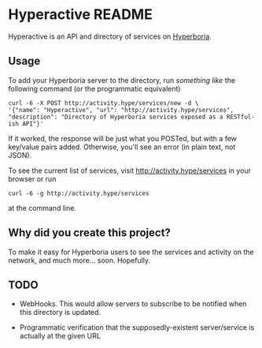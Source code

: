 # Hyperactive README

Hyperactive is an API and directory of services on
[Hyperboria](https://wiki.projectmeshnet.org/Hyperboria).


## Usage

To add your Hyperboria server to the directory, run _something like_
the following command (or the programmatic equivalent)

    curl -6 -X POST http://activity.hype/services/new -d \
    '{"name": "Hyperactive", "url": "http://activity.hype/services", "description": "Directory of Hyperboria services exposed as a RESTful-ish API"}'

If it worked, the response will be just what you POSTed, but with a
few key/value pairs added.  Otherwise, you'll see an error (in plain
text, not JSON).

To see the current list of services, visit
<http://activity.hype/services> in your browser or run

    curl -6 -g http://activity.hype/services

at the command line.


## Why did you create this project?

To make it easy for Hyperboria users to see the services and activity
on the network, and much more... soon.  Hopefully.


## TODO

* WebHooks. This would allow servers to subscribe to be notified when
  this directory is updated.

* Programmatic verification that the supposedly-existent
  server/service is actually at the given URL
